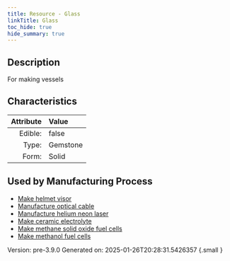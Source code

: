```yaml
---
title: Resource - Glass
linkTitle: Glass
toc_hide: true
hide_summary: true
---
```


## Description
For making vessels

## Characteristics

| Attribute      | Value |
|--------:|:------|
|Edible:|false|
|Type:|Gemstone|
|Form:|Solid|
 

## Used by Manufacturing Process

- [Make helmet visor](/docs/definitions/process/make-helmet-visor)
- [Manufacture optical cable](/docs/definitions/process/manufacture-optical-cable)
- [Manufacture helium neon laser](/docs/definitions/process/manufacture-helium-neon-laser)
- [Make ceramic electrolyte](/docs/definitions/process/make-ceramic-electrolyte)
- [Make methane solid oxide fuel cells](/docs/definitions/process/make-methane-solid-oxide-fuel-cells)
- [Make methanol fuel cells](/docs/definitions/process/make-methanol-fuel-cells)


    

Version: pre-3.9.0 Generated on: 2025-01-26T20:28:31.5426357
{.small }

